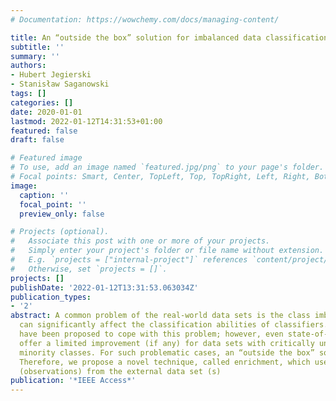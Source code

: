 ```yaml
---
# Documentation: https://wowchemy.com/docs/managing-content/

title: An “outside the box” solution for imbalanced data classification
subtitle: ''
summary: ''
authors:
- Hubert Jegierski
- Stanisław Saganowski
tags: []
categories: []
date: 2020-01-01
lastmod: 2022-01-12T14:31:53+01:00
featured: false
draft: false

# Featured image
# To use, add an image named `featured.jpg/png` to your page's folder.
# Focal points: Smart, Center, TopLeft, Top, TopRight, Left, Right, BottomLeft, Bottom, BottomRight.
image:
  caption: ''
  focal_point: ''
  preview_only: false

# Projects (optional).
#   Associate this post with one or more of your projects.
#   Simply enter your project's folder or file name without extension.
#   E.g. `projects = ["internal-project"]` references `content/project/deep-learning/index.md`.
#   Otherwise, set `projects = []`.
projects: []
publishDate: '2022-01-12T13:31:53.063034Z'
publication_types:
- '2'
abstract: A common problem of the real-world data sets is the class imbalance, which
  can significantly affect the classification abilities of classifiers. Numerous methods
  have been proposed to cope with this problem; however, even state-of-the-art methods
  offer a limited improvement (if any) for data sets with critically under-represented
  minority classes. For such problematic cases, an “outside the box” solution is required.
  Therefore, we propose a novel technique, called enrichment, which uses the information
  (observations) from the external data set (s)
publication: '*IEEE Access*'
---
```

